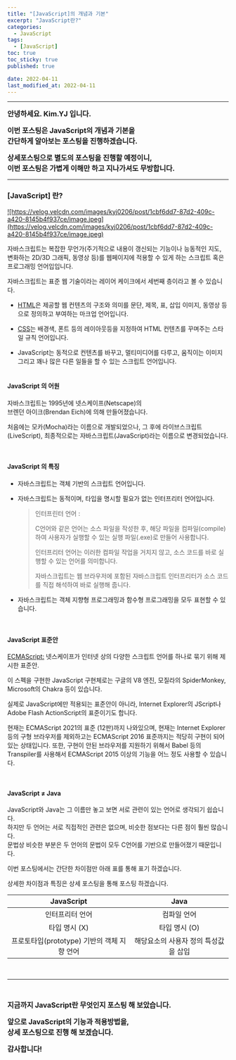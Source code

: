 ```yaml
---
title: "[JavaScript]의 개념과 기본"
excerpt: "JavaScript란?"
categories:
  - JavaScript
tags:
  - [JavaScript]
toc: true
toc_sticky: true
published: true

date: 2022-04-11
last_modified_at: 2022-04-11
---
```


---

<span style='font-size:1rem'>**안녕하세요. Kim.YJ 입니다.**</span>

<span style='font-size:1rem'>**이번 포스팅은 JavaScript의 개념과 기본을**</span> <br>
<span style='font-size:1rem'>**간단하게 알아보는 포스팅을 진행하겠습니다.**</span>

<span style='font-size:1rem'>**상세포스팅으로 별도의 포스팅을 진행할 예정이니,**</span><br>
<span style='font-size:1rem'>**이번 포스팅은 가볍게 이해만 하고 지나가셔도 무방합니다.**</span>

---

### [JavaScript] 란?<br>

<a href="https://velog.velcdn.com/images/kyj0206/post/1cbf6dd7-87d2-409c-a420-8145b4f937ce/image.jpeg">
![https://velog.velcdn.com/images/kyj0206/post/1cbf6dd7-87d2-409c-a420-8145b4f937ce/image.jpeg](https://velog.velcdn.com/images/kyj0206/post/1cbf6dd7-87d2-409c-a420-8145b4f937ce/image.jpeg)
</a>

자바스크립트는 복잡한 무언가(주기적으로 내용이 갱신되는 기능이나 능동적인 지도, 변화하는 2D/3D 그래픽, 동영상 등)를 웹페이지에 적용할 수 있게 하는 스크립트 혹은 프로그래밍 언어입입니다.

자바스크립트는 표준 웹 기술이라는 레이어 케이크에서 세번째 층이라고 볼 수 있습니다.

- <a href="https://kyj0206.github.io/html/HTML/">HTML</a>은 제공할 웹 컨텐츠의 구조와 의미를 문단, 제목, 표, 삽입 이미지, 동영상 등으로 정의하고 부여하는 마크업 언어입니다.

- <a href="https://kyj0206.github.io/css/CSS/">CSS</a>는 배경색, 폰트 등의 레이아웃등을 지정하여 HTML 컨텐츠를 꾸며주는 스타일 규칙 언어입니다.

- JavaScript는 동적으로 컨텐츠를 바꾸고, 멀티미디어를 다루고, 움직이는 이미지 그리고 꽤나 많은 다른 일들을 할 수 있는 스크립트 언어입니다.
  <br><br>

#### JavaScript 의 어원<br>

자바스크립트는 1995년에 넷스케이프(Netscape)의<br>
브렌던 아이크(Brendan Eich)에 의해 만들어졌습니다.

처음에는 모카(Mocha)라는 이름으로 개발되었으나, 그 후에 라이브스크립트(LiveScript), 최종적으로는 자바스크립트(JavaScript)라는 이름으로 변경되었습니다.

<br>

#### JavaScript 의 특징<br>

- 자바스크립트는 객체 기반의 스크립트 언어입니다.

- 자바스크립트는 동적이며, 타입을 명시할 필요가 없는 인터프리터 언어입니다.

  > 인터프린터 언어 :
  >
  > C언어와 같은 언어는 소스 파일을 작성한 후, 해당 파일을 컴파일(compile)하여 사용자가 실행할 수 있는 실행 파일(.exe)로 만들어 사용합니다.
  >
  > 인터프리터 언어는 이러한 컴파일 작업을 거치지 않고, 소스 코드를 바로 실행할 수 있는 언어를 의미합니다.
  >
  > 자바스크립트는 웹 브라우저에 포함된 자바스크립트 인터프리터가 소스 코드를 직접 해석하여 바로 실행해 줍니다.

- 자바스크립트는 객체 지향형 프로그래밍과 함수형 프로그래밍을 모두 표현할 수 있습니다.

<br>

#### JavaScript 표준안<br>

<a href="https://ko.wikipedia.org/wiki/ECMA%EC%8A%A4%ED%81%AC%EB%A6%BD%ED%8A%B8">ECMAScript:</a>
넷스케이프가 인터넷 상의 다양한 스크립트 언어를 하나로 묶기 위해 제시한 표준안.

이 스펙을 구현한 JavaScript 구현체로는 구글의 V8 엔진, 모질라의 SpiderMonkey, Microsoft의 Chakra 등이 있습니다.

실제로 JavaScript에만 적용되는 표준안이 아니라, Internet Explorer의 JScript나 Adobe Flash ActionScript의 표준이기도 합니다.

현재는 ECMAScript 2021의 표준 (12판)까지 나와있으며, 현재는 Internet Explorer등의 구형 브라우저를 제외하고는 ECMAScript 2016 표준까지는 적당히 구현이 되어있는 상태입니다. 또한,
구현이 안된 브라우저를 지원하기 위해서 Babel 등의 Transpiler를 사용해서 ECMAScript 2015 이상의 기능을 어느 정도 사용할 수 있습니다.

<br>

#### JavaScript ≠ Java<br>

JavaScript와 Java는 그 이름만 놓고 보면 서로 관련이 있는 언어로 생각되기 쉽습니다.<br>
하지만 두 언어는 서로 직접적인 관련은 없으며, 비슷한 점보다는 다른 점이 훨씬 많습니다.<br>
문법상 비슷한 부분은 두 언어의 문법이 모두 C언어를 기반으로 만들어졌기 때문입니다.

이번 포스팅에서는 간단한 차이점만 아래 표를 통해 표기 하겠습니다.

상세한 차이점과 특징은 상세 포스팅을 통해 포스팅 하겠습니다.

|               **JavaScript**                |               **Java**               |
| :-----------------------------------------: | :----------------------------------: |
|               인터프리터 언어               |             컴파일 언어              |
|                타입 명시 (X)                |            타입 명시 (O)             |
| 프로토타입(prototype) 기반의 객체 지향 언어 | 해당요소의 사용자 정의 특성값을 삽입 |

<br>

---

<br>

<span style='font-size:1rem'> **지금까지 JavaScript란 무엇인지 포스팅 해 보았습니다.** </span><br>

<span style='font-size:1rem'> **앞으로 JavaScript의 기능과 적용방법을,** </span><br>
<span style='font-size:1rem'> **상세 포스팅으로 진행 해 보겠습니다.** </span><br>

<span style='font-size:1rem'> **감사합니다!** </span>
